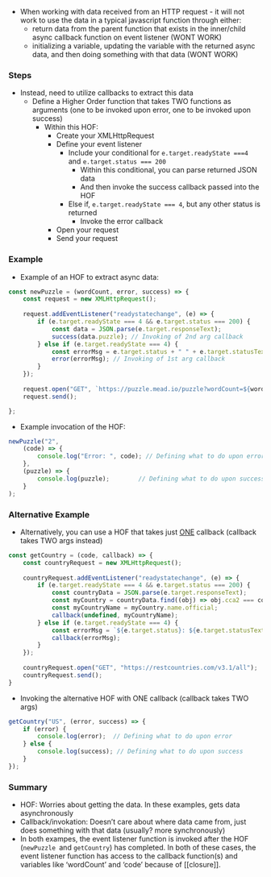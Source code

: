- When working with data received from an HTTP request - it will not work to use the data in a typical javascript function through either:
	- return data from the parent function that exists in the inner/child async callback function on event listener (WONT WORK)
	- initializing a variable, updating the variable with the returned async data, and then doing something with that data (WONT WORK)
### Steps
- Instead, need to utilize callbacks to extract this data
	- Define a Higher Order function that takes TWO functions as arguments (one to be invoked upon error, one to be invoked upon success)
		- Within this HOF:
			- Create your XMLHttpRequest
			- Define your event listener
				- Include your conditional for  `e.target.readyState ===4`  and    `e.target.status === 200`
					- Within this conditional, you can parse returned JSON data
					- And then invoke the success callback passed into the HOF
				- Else if,  `e.target.readyState === 4`, but any other status is returned
					- Invoke the error callback
			- Open your request
			- Send your request
### Example
- Example of an HOF to extract async data:
```js
const newPuzzle = (wordCount, error, success) => {
	const request = new XMLHttpRequest();
	
	request.addEventListener("readystatechange", (e) => {
		if (e.target.readyState === 4 && e.target.status === 200) {
			const data = JSON.parse(e.target.responseText);
			success(data.puzzle); // Invoking of 2nd arg callback 
		} else if (e.target.readyState === 4) {
			const errorMsg = e.target.status + " " + e.target.statusText;
			error(errorMsg); // Invoking of 1st arg callback
		}
	});
	
	request.open("GET", `https://puzzle.mead.io/puzzle?wordCount=${wordCount}`);
	request.send();

};
```
- Example invocation of the HOF:
```js
newPuzzle("2", 
	(code) => {
		console.log("Error: ", code); // Defining what to do upon error
	}, 
	(puzzle) => {
		console.log(puzzle);        // Defining what to do upon success
	}
);
```

### Alternative Example

- Alternatively, you can use a HOF that takes just <u>ONE</u> callback (callback takes TWO args instead)
```js
const getCountry = (code, callback) => {
	const countryRequest = new XMLHttpRequest();
	
	countryRequest.addEventListener("readystatechange", (e) => {
		if (e.target.readyState === 4 && e.target.status === 200) {
			const countryData = JSON.parse(e.target.responseText);
			const myCountry = countryData.find((obj) => obj.cca2 === code);
			const myCountryName = myCountry.name.official;
			callback(undefined, myCountryName);
		} else if (e.target.readyState === 4) {
			const errorMsg = `${e.target.status}: ${e.target.statusText}`;
			callback(errorMsg);
		}
	});
	
	countryRequest.open("GET", "https://restcountries.com/v3.1/all");
	countryRequest.send();
}
```

- Invoking the alternative HOF with ONE callback (callback takes TWO args)
```js
getCountry("US", (error, success) => {
	if (error) {
		console.log(error);  // Defining what to do upon error
	} else {
		console.log(success); // Defining what to do upon success
	}
});
```

### Summary
- HOF: Worries about getting the data. In these examples, gets data asynchronously
- Callback/invokation: Doesn’t care about where data came from, just does something with that data (usually? more synchronously)
- In both exampes, the event listener function is invoked after the HOF (`newPuzzle `and `getCountry`) has completed.  In both of these cases, the event listener function has access to the callback function(s) and variables like ‘wordCount’ and ‘code’ because of [[closure]].
